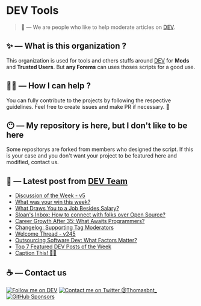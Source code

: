 # DEV Tools

> 🔧 — We are people who like to help moderate articles on [DEV](https://dev.to).

## ✨ — What is this organization ?

This organization is used for tools and others stuffs around [DEV](https://dev.to) for **Mods** and **Trusted Users**. But __any Forems__ can uses thoses scripts for a good use.


## 💪🏼 — How I can help ?

You can fully contribute to the projects by following the respective guidelines. Feel free to create issues and make PR if necessary. 🎉

## 😶 — My repository is here, but I don't like to be here

Some repositorys are forked from members who designed the script. If this is your case and you don't want your project to be featured here and modified, contact us.

## 📝 — Latest post from [DEV Team](https://dev.to/devteam)

<!-- BLOG-POST-LIST:START -->
- [Discussion of the Week - v5](https://dev.to/devteam/discussion-of-the-week-v5-19bo)
- [What was your win this week?](https://dev.to/devteam/what-was-your-win-this-week-aod)
- [What Draws You to a Job Besides Salary?](https://dev.to/devteam/what-draws-you-to-a-job-besides-salary-2idk)
- [Sloan&#39;s Inbox: How to connect with folks over Open Source?](https://dev.to/devteam/sloans-inbox-how-to-connect-with-folks-over-open-source-2ojl)
- [Career Growth After 35: What Awaits Programmers?](https://dev.to/devteam/career-growth-after-35-what-awaits-programmers-1ff0)
- [Changelog: Supporting Tag Moderators](https://dev.to/devteam/changelog-supporting-tag-moderators-38i)
- [Welcome Thread - v245](https://dev.to/devteam/welcome-thread-v245-l3p)
- [Outsourcing Software Dev: What Factors Matter?](https://dev.to/devteam/outsourcing-software-dev-what-factors-matter-42a5)
- [Top 7 Featured DEV Posts of the Week](https://dev.to/devteam/top-7-featured-dev-posts-of-the-week-2jnj)
- [Caption This! 🤔💭](https://dev.to/devteam/caption-this-3hlb)
<!-- BLOG-POST-LIST:END -->


## ☕ — Contact us

[![Follow me on DEV](https://img.shields.io/badge/dev.to-%2308090A.svg?&style=for-the-badge&logo=dev.to&logoColor=white&alt=devto)](https://dev.to/thomasbnt)
[![Contact me on Twitter @Thomasbnt_](https://img.shields.io/badge/Contact%20me%20on%20Twitter-%231DA1F2.svg?&style=for-the-badge&logo=twitter&logoColor=white&alt=twitter)](https://twitter.com/messages/1142357270-1142357270?text=Hello,%20I%20contact%20you%20from%20devtotools%20&recipient_id=1142357270) [![GitHub Sponsors](https://img.shields.io/badge/Sponsor%20me-%23EA54AE.svg?&style=for-the-badge&logo=github-sponsors&logoColor=white)](https://github.com/sponsors/thomasbnt)


